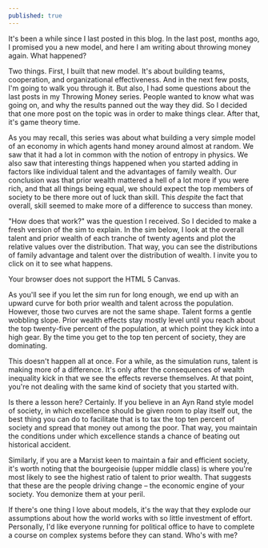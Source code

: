 ```yaml
---
published: true
---
```

It's been a while since I last posted in this blog. In the last post, months ago, I promised you a new model, and here I am writing about throwing money again. What happened?

Two things. First, I built that new model. It's about building teams, cooperation, and organizational effectiveness. And in the next few posts, I'm going to walk you through it. But also, I had some questions about the last posts in my Throwing Money series. People wanted to know what was going on, and why the results panned out the way they did. So I decided that one more post on the topic was in order to make things clear. After that, it's game theory time.

As you may recall, this series was about what building a very simple model of an economy in which agents hand money around almost at random. We saw that it had a lot in common with the notion of entropy in physics. We also saw that interesting things happened when you started adding in factors like individual talent and the advantages of family wealth. Our conclusion was that prior wealth mattered a hell of a lot more if you were rich, and that all things being equal, we should expect the top members of society to be there more out of luck than skill. This _despite_ the fact that overall, skill seemed to make more of a difference to success than money.  

"How does that work?" was the question I received. So I decided to make a fresh version of the sim to explain. In the sim below, I look at the overall talent and prior wealth of each tranche of twenty agents and plot the relative values over the distribution. That way, you can see the distributions of family advantage and talent over the distribution of wealth. I invite you to click on it to see what happens. 

<canvas id="canvasWealthEntropyTop" width="500" height="200">
 Your browser does not support the HTML 5 Canvas.
</canvas>
<script>
function simWealthEntropyOver() {

	//SIM WRAPPER CONFIG =====================
	var state = 0;
	var timer;
	var canvas = document.getElementById('canvasWealthEntropyOver');
	var context = canvas.getContext('2d');
	canvas.addEventListener('click', updateState, false);

	function updateState() {
		state = (state+1)%3;
		if (state == 0) {
			//Reset sim
			init();
		} else if (state == 1) {
			//Run sim
			timer = setInterval(update, 33);
		} else {
			//Stop sim
			clearInterval(timer);
		}
	}
	//=====================
	//SIM CODE =====================

	var agentList;
	var agentCount = 500;
	var wealthInit = 1000;
	var exchangesPerUpdate = 100;
	var maxExchange = 100;
	var gini = 0;
	var talentFit = 0;
	var wealthFit = 0;
	var talentFitTop = 0;
	var wealthFitTop = 0;
	var deathProb = 1/500;

	var sampleFraction = 1/4;
	var sampleSize = agentCount * sampleFraction;

	var sample = 20;
	var richList = new Array(agentCount/sample);
	var talentList = new Array(agentCount/sample);

	function init() {
		agentList = new Array();

		//Create agents
		for (var i = 0; i < agentCount; i++) {
			var initWealth = (Math.random() * wealthInit * 2);
			var agent = {
				wealth:initWealth,
				talent:Math.random(),
				talentColor:"#000000",
				wealthColor:"#000000",
				talentRank: 0,
				wealthRank: 0,
				startWealth: initWealth
			}
			agentList.push(agent);
		}

		//Sort agents based on talent
		agentList.sort(function (a,b) {
			return a.talent - b.talent;
		});

		//Set color for agents based on talent
		for (var i = 0; i < agentCount; i++) {
			var agent = agentList[i];

			var redVal = Math.floor(agent.talent * 255.0);
			var greenVal = Math.floor(agent.talent * 255.0 * 0.9);
			agent.talentColor = "rgb("+redVal+","+greenVal+",0)"

			agent.talentRank = i;
		}

		//Sort agents based on starting wealth
		agentList.sort(function (a,b) {
			return a.startWealth - b.startWealth;
		});

		//Set color for agents based on wealth
		for (var i = 0; i < agentCount; i++) {
			var agent = agentList[i];

			var colorVal = Math.floor(((i) * 255.0) / agentCount);
			agent.wealthColor = "rgb(0,"+colorVal+",0)"

			agent.wealthRank = i;
		}

		//Calculate wealth ineuality
		gini = calculateGini();

		//Calculate predictive power of talent measure
		talentFit = calculateTalentFit(agentCount);
		talentFitTop = calculateTalentFit(sampleSize);

		//Calculate predictive power of wealth measure
		wealthFit = calculateWealthFit(agentCount);
		wealthFitTop = calculateWealthFit(sampleSize);

		createOverlays();

		paint();
	}

	function update() {

		//Make wealth transfers
		for (var i = 0; i < exchangesPerUpdate; i++) {
			var exchangeAmount = Math.random() * maxExchange;

			var indexA = Math.floor(Math.random() * agentCount);
			var indexB = Math.floor(Math.random() * agentCount);
			var indexC = Math.floor(Math.random() * agentCount);
			var agentA = agentList[indexA];
			var agentB = agentList[indexB];
			var agentC = agentList[indexC];

			//If A can pay
			if (agentA.wealth >= exchangeAmount) {
				agentA.wealth -= exchangeAmount;

				var talentSum = agentB.talent + agentC.talent;
				var fractionTalentB = agentB.talent/talentSum;

				var wealthSum = agentB.wealth + agentC.wealth;
				var fractionWealthB = agentB.wealth/wealthSum;

				/*
				We experimentally determine the success of B by
				finding the mean of the two probabilities.
				 */
				var fractionMeanB = (fractionTalentB + fractionWealthB) / 2;

				if (Math.random() < fractionMeanB) {
					agentB.wealth += exchangeAmount;
				} else {
					agentC.wealth += exchangeAmount;
				}
			}

			if (Math.random() < deathProb) {
				agentA.talent = (agentA.talent + Math.random())/2;
				agentA.startWealth = agentA.wealth;
			}
		}

		/*
		Our population now contains individuals with
		New talent levels and starting wealth.
		This means that we need to re-label the population
		so that our indices still work.
		 */

		//Sort agents based on talent
		agentList.sort(function (a,b) {
			return a.talent - b.talent;
		});

		//Set color for agents based on talent
		for (var i = 0; i < agentCount; i++) {
			var agent = agentList[i];

			var redVal = Math.floor(agent.talent * 255.0);
			var greenVal = Math.floor(agent.talent * 255.0 * 0.9);
			agent.talentColor = "rgb("+redVal+","+greenVal+",0)"

			agent.talentRank = i;
		}

		//Sort agents based on starting wealth
		agentList.sort(function (a,b) {
			return a.startWealth - b.startWealth;
		});

		//Set color for agents based on wealth
		for (var i = 0; i < agentCount; i++) {
			var agent = agentList[i];

			var colorVal = Math.floor(((i) * 255.0) / agentCount);
			agent.wealthColor = "rgb(0,"+colorVal+",0)"

			agent.wealthRank = i;
		}

		//Sort array by wealth
		agentList.sort(function (a,b) {
			return a.wealth - b.wealth;
		});

		//Calculate wealth inequality
		gini = calculateGini();

		//Calculate predictive power of talent measure
		talentFit = calculateTalentFit(agentCount);
		talentFitTop = calculateTalentFit(sampleSize);

		//Calculate predictive power of wealth measure
		wealthFit = calculateWealthFit(agentCount);
		wealthFitTop = calculateWealthFit(sampleSize);

		createOverlays();

		paint();
	}

	function calculateGini() {

		//Find total wealth
		var totalWealth = 0;
		for (var i = 0; i < agentCount; i++) {
			totalWealth += agentList[i].wealth;
		}

		//Find average wealth
		var meanWealth = totalWealth / agentCount;

		//Calculate mean difference from the average
		var totalDiff = 0;
		for (var i = 0; i < agentCount; i++) {
			totalDiff += Math.abs(meanWealth - agentList[i].wealth);
		}

		//Calculate GINI
		var inequality = totalDiff / (2 * totalWealth);

		return inequality;
	}

	function calculateTalentFit(sampleSize) {

		var startAt = agentCount - sampleSize;
		var totalDiff = 0;
		for (var i = startAt; i < agentCount; i++) {

			//Calculate distance from ideal for each agent
			var diff = Math.abs(i - agentList[i].talentRank);

			//Sum differences from ideal
			totalDiff += diff;
		}

		//Find mean difference
		var meanDiff = totalDiff / sampleSize;
		var scaledMean = meanDiff / agentCount;

		var fit = 1 - (2 * scaledMean);
		return fit;
	}

	function calculateWealthFit(sampleSize) {

		var startAt = agentCount - sampleSize;
		var totalDiff = 0;
		for (var i = startAt; i < agentCount; i++) {

			//Calculate distance from ideal for each agent
			var diff = Math.abs(i - agentList[i].wealthRank);

			//Sum differences from ideal
			totalDiff += diff;
		}

		//Find mean difference
		var meanDiff = totalDiff / sampleSize;
		var scaledMean = meanDiff / agentCount;

		var fit = 1 - (2 * scaledMean);
		return fit;
	}

	function createOverlays() {
		richList.fill(0);
		talentList.fill(0);
		for (var i = 0; i < agentCount; i++) {
			var agent = agentList[i];
			var bucket = Math.floor(i/sample);

			richList[bucket] += (agent.wealthRank / agentCount);
			talentList[bucket] += (agent.talentRank / agentCount);
		}
		for (var i = 0; i < agentCount/sample; i++) {
			richList[i] /= sample;
			talentList[i] /= sample;
		}
	}

	function paint() {
		//Paint background
		context.fillStyle = '#999999';
		context.fillRect(0, 0, canvas.width, canvas.height);

		//Sort Array
		agentList.sort(function (a,b) {
			return a.wealth - b.wealth;
		});

		//Find the maximum bar height
		var maxHeight = agentList[agentCount-1].wealth;

		//Determine scaling for bars
		var scaleHeight = canvas.height/maxHeight;
		var barWidth = canvas.width/agentCount;

		//Iterate over agents
		for (var i = 0; i < agentCount; i++) {
			var width = Math.floor(barWidth);
			// var height = Math.floor(agentList[i].wealth*scaleHeight);
			var height = Math.floor(agentList[i].wealth*scaleHeight);
			var x = Math.floor(i * barWidth);
			var y = canvas.height - height;

			//Display bar for each agent
			context.fillStyle = agentList[i].talentColor;
			context.fillRect(x, y, width, height/2);
			context.fillStyle = agentList[i].wealthColor;
			context.fillRect(x, y+(height/2), width, height/2);
		}

		//Display GINI
		context.fillStyle = '#FFFFFF';
		context.font = '20px Arial';
		context.fillText("GINI: "+gini.toPrecision(2), 10, 30);

		//Display Talent Fit
		context.fillStyle = '#EEFF00';
		context.fillText("Talent Fit:  "+talentFit.toPrecision(2)
		+" ("+talentFitTop.toPrecision(2)+")", 10, 50);

		//Display Weealth Fit
		context.fillStyle = '#00FF00';
		context.fillText("Wealth Fit: "+wealthFit.toPrecision(2)
		+" ("+wealthFitTop.toPrecision(2)+")", 10, 70);

		//Draw Overlays
		var chunkWidth = Math.floor(barWidth * sample);
		for (var i = 1; i < agentCount/sample; i++) {

			var p = i - 1;
			var pTalentHeight = Math.floor(talentList[p]*height);
			var pRichHeight = Math.floor(richList[p]*height);

			var talentHeight = Math.floor(talentList[i]*height);
			var richHeight = Math.floor(richList[i]*height);

			console.log("scaleHeight:"+scaleHeight);
			console.log("talentList[p]:"+talentList[p]);
			console.log("pTalentHeight:"+pTalentHeight);

			var px = Math.floor(p * chunkWidth) + (sample/2);
			var ix = Math.floor(i * chunkWidth) + (sample/2);

			var pTy = canvas.height - pTalentHeight;
			var iTy = canvas.height - talentHeight;
			context.strokeStyle = '#EEFF00';
			context.beginPath();
			context.moveTo(px, pTy);
			context.lineTo(ix, iTy);
			context.lineWidth = 2;
			context.stroke();

			var pRy = canvas.height - pRichHeight;
			var iRy = canvas.height - richHeight;
			context.strokeStyle = '#00FF00';
			context.beginPath();
			context.moveTo(px, pRy);
			context.lineTo(ix, iRy);
			// context.moveTo(px, 50);
			// context.lineTo(ix, 50);
			context.lineWidth = 2;
			context.stroke();
		}
	}

	init();
	//=====================
}
simWealthEntropyOver();
</script>

As you'll see if you let the sim run for long enough, we end up with an upward curve for both prior wealth and talent across the population. However, those two curves are not the same shape. Talent forms a gentle wobbling slope. Prior wealth effects stay mostly level until you reach about the top twenty-five percent of the population, at which point they kick into a high gear. By the time you get to the top ten percent of society, they are dominating. 

This doesn't happen all at once. For a while, as the simulation runs, talent is making more of a difference. It's only after the consequences of wealth inequality kick in that we see the effects reverse themselves. At that point, you're not dealing with the same kind of society that you started with.

Is there a lesson here? Certainly. If you believe in an Ayn Rand style model of society, in which excellence should be given room to play itself out, the best thing you can do to facilitate that is to tax the top ten percent of society and spread that money out among the poor. That way, you maintain the conditions under which excellence stands a chance of beating out historical accident. 

Similarly, if you are a Marxist keen to maintain a fair and efficient society, it's worth noting that the bourgeoisie (upper middle class) is where you're most likely to see the highest ratio of talent to prior wealth. That suggests that these are the people driving change – the economic engine of your society. You demonize them at your peril. 

If there's one thing I love about models, it's the way that they explode our assumptions about how the world works with so little investment of effort. Personally, I'd like everyone running for political office to have to complete a course on complex systems before they can stand. Who's with me?
